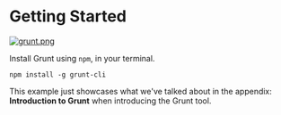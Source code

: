 # Getting Started

[![grunt.png][2]][1]

Install Grunt using `npm`, in your terminal.

```shell
npm install -g grunt-cli
```

This example just showcases what we've talked about in the appendix: **Introduction to Grunt** when introducing the Grunt tool.

  [1]: http://gruntjs.com "Grunt: JavaScript Task Runner"
  [2]: http://i.imgur.com/bCRhgh1.png "Welcome to Grunt!"
